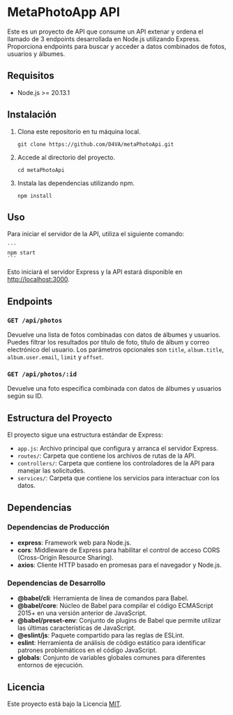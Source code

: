 # MetaPhotoApp API

Este es un proyecto de API que consume un API extenar y ordena el llamado de 3 endpoints desarrollada en Node.js utilizando Express. Proporciona endpoints para buscar y acceder a datos combinados de fotos, usuarios y álbumes.

## Requisitos

- Node.js >= 20.13.1
  
## Instalación

1. Clona este repositorio en tu máquina local.

    ```
    git clone https://github.com/D4VA/metaPhotoApi.git
    ```

2. Accede al directorio del proyecto.

    ```
    cd metaPhotoApi
    ```

3. Instala las dependencias utilizando npm.

    ```
    npm install
    ```

## Uso

Para iniciar el servidor de la API, utiliza el siguiente comando:

    ```
    npm start
    ```

Esto iniciará el servidor Express y la API estará disponible en [http://localhost:3000](http://localhost:3000).

## Endpoints

### `GET /api/photos`

Devuelve una lista de fotos combinadas con datos de álbumes y usuarios. Puedes filtrar los resultados por título de foto, título de álbum y correo electrónico del usuario. Los parámetros opcionales son `title`, `album.title`, `album.user.email`, `limit` y `offset`.

### `GET /api/photos/:id`

Devuelve una foto específica combinada con datos de álbumes y usuarios según su ID.

## Estructura del Proyecto

El proyecto sigue una estructura estándar de Express:

- `app.js`: Archivo principal que configura y arranca el servidor Express.
- `routes/`: Carpeta que contiene los archivos de rutas de la API.
- `controllers/`: Carpeta que contiene los controladores de la API para manejar las solicitudes.
- `services/`: Carpeta que contiene los servicios para interactuar con los datos.

## Dependencias

### Dependencias de Producción

- **express**: Framework web para Node.js.
- **cors**: Middleware de Express para habilitar el control de acceso CORS (Cross-Origin Resource Sharing).
- **axios**: Cliente HTTP basado en promesas para el navegador y Node.js.

### Dependencias de Desarrollo

- **@babel/cli**: Herramienta de línea de comandos para Babel.
- **@babel/core**: Núcleo de Babel para compilar el código ECMAScript 2015+ en una versión anterior de JavaScript.
- **@babel/preset-env**: Conjunto de plugins de Babel que permite utilizar las últimas características de JavaScript.
- **@eslint/js**: Paquete compartido para las reglas de ESLint.
- **eslint**: Herramienta de análisis de código estático para identificar patrones problemáticos en el código JavaScript.
- **globals**: Conjunto de variables globales comunes para diferentes entornos de ejecución.

## Licencia

Este proyecto está bajo la Licencia [MIT](LICENSE).
